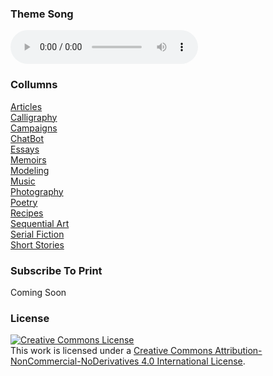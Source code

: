 ### Theme Song
<audio controls>
  <source src="https://raw.githubusercontent.com/LWFlouisa/HafestranRose/master/audio/They%20Left%20Behind%20Rice%20And%20Water.mp3" type="audio/mp3">
Your browser does not support the audio element.
</audio> 

### Collumns
[Articles](https://lwflouisa.github.io/HAArticles/)<br />
[Calligraphy](https://lwflouisa.github.io/HACalligraphy/)<br />
[Campaigns](https://lwflouisa.github.io/HACampaigns/)<br />
[ChatBot](https://lwflouisa.github.io/HAChatBot/)<br />
[Essays](https://lwflouisa.github.io/HAEssays/)<br />
[Memoirs](https://lwflouisa.github.io/HAMemoirs/)<br />
[Modeling](https://lwflouisa.github.io/HAModeling/)<br />
[Music](https://lwflouisa.github.io/HAMusic/)<br />
[Photography](https://lwflouisa.github.io/HAPhotography/)<br />
[Poetry](https://lwflouisa.github.io/HAPoetry/)<br />
[Recipes](https://lwflouisa.github.io/HARecipes/)<br />
[Sequential Art](https://lwflouisa.github.io/HASequentialArt/)<br />
[Serial Fiction](https://lwflouisa.github.io/HASerialFiction/)<br />
[Short Stories](https://lwflouisa.github.io/HAShortStories/)

### Subscribe To Print
Coming Soon

### License
<a rel="license" href="http://creativecommons.org/licenses/by-nc-nd/4.0/"><img alt="Creative Commons License" style="border-width:0" src="https://i.creativecommons.org/l/by-nc-nd/4.0/80x15.png" /></a><br />This work is licensed under a <a rel="license" href="http://creativecommons.org/licenses/by-nc-nd/4.0/">Creative Commons Attribution-NonCommercial-NoDerivatives 4.0 International License</a>.
